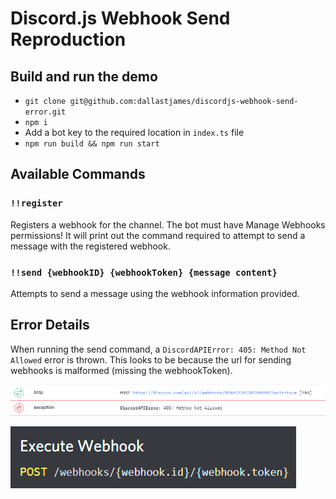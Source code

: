 # Discord.js Webhook Send Reproduction

## Build and run the demo

* `git clone git@github.com:dallastjames/discordjs-webhook-send-error.git`
* `npm i`
* Add a bot key to the required location in `index.ts` file
* `npm run build && npm run start`

## Available Commands

### `!!register`

Registers a webhook for the channel. The bot must have Manage Webhooks permissions! It will print out the command required to attempt to send a message with the registered webhook.

### `!!send {webhookID} {webhookToken} {message content}`

Attempts to send a message using the webhook information provided.

## Error Details

When running the send command, a `DiscordAPIError: 405: Method Not Allowed` error is thrown. This looks to be because the url for sending webhooks is malformed (missing the webhookToken).

![Example of failed request](img/example.png)

![Documentation](img/docs.png)
